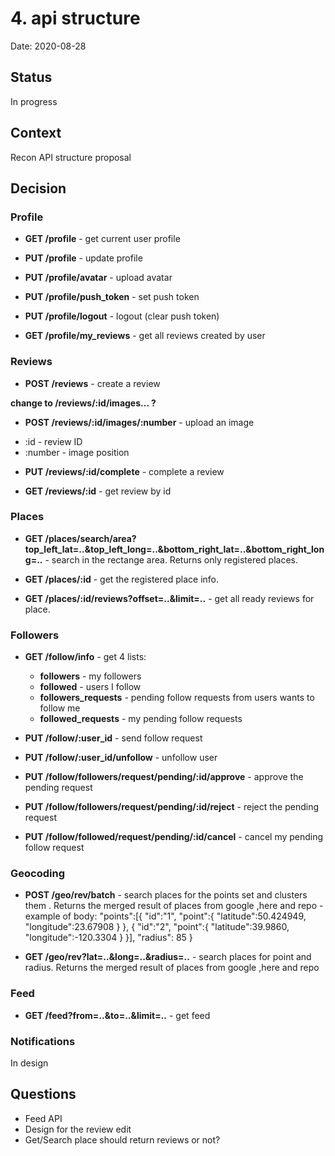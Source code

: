 # 4. api structure

Date: 2020-08-28

## Status

In progress

## Context

Recon API structure proposal

## Decision

### Profile

* **GET /profile** - get current user profile

* **PUT /profile** - update profile
* **PUT /profile/avatar** - upload avatar
* **PUT /profile/push_token** - set push token
* **PUT /profile/logout** - logout (clear push token)

* **GET /profile/my_reviews** - get all reviews created by user

### Reviews

* **POST /reviews** - create a review

**change to /reviews/:id/images... ?**

* **POST /reviews/:id/images/:number** - upload an image
- :id - review ID
- :number - image position

* **PUT /reviews/:id/complete** - complete a review

* **GET /reviews/:id** - get review by id

### Places

* **GET /places/search/area?top_left_lat=..&top_left_long=..&bottom_right_lat=..&bottom_right_long=..** - search in the rectange area. Returns only registered places.

* **GET /places/:id** - get the registered place info.

* **GET /places/:id/reviews?offset=..&limit=..** - get all ready reviews for place.

### Followers

* **GET /follow/info** - get 4 lists:
    * **followers** - my followers
    * **followed** - users I follow
    * **followers_requests** - pending follow requests from users wants to follow me
    * **followed_requests** - my pending follow requests

* **PUT /follow/:user_id** - send follow request
* **PUT /follow/:user_id/unfollow** - unfollow user

* **PUT /follow/followers/request/pending/:id/approve** - approve the pending request
* **PUT /follow/followers/request/pending/:id/reject** - reject the pending request

* **PUT /follow/followed/request/pending/:id/cancel** - cancel my pending follow request

### Geocoding

* **POST /geo/rev/batch** - search places for the points set and clusters them . Returns the merged result of places from google ,here and repo
-example of body:    "points":[{
                         "id":"1",
                         "point":{
                             "latitude":50.424949,
                             "longitude":23.67908
                         }
                     },
                     {
                         "id":"2",
                         "point":{
                             "latitude":39.9860,
                             "longitude":-120.3304
                         }
                     }],
                     "radius": 85
                 }

* **GET /geo/rev?lat=..&long=..&radius=..** - search places for point and radius. Returns the merged result of places from google ,here and repo

### Feed

* **GET /feed?from=..&to=..&limit=..** - get feed

### Notifications

In design

## Questions

* Feed API
* Design for the review edit
* Get/Search place should return reviews or not?

